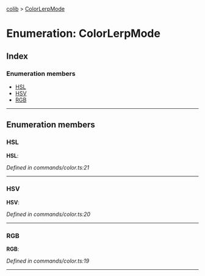 [colib](../README.md) > [ColorLerpMode](../enums/colorlerpmode.md)

# Enumeration: ColorLerpMode

## Index

### Enumeration members

- [HSL](colorlerpmode.md#markdown-header-HSL)
- [HSV](colorlerpmode.md#markdown-header-HSV)
- [RGB](colorlerpmode.md#markdown-header-RGB)

---

## Enumeration members

### HSL

**HSL**:

_Defined in commands/color.ts:21_

---

### HSV

**HSV**:

_Defined in commands/color.ts:20_

---

### RGB

**RGB**:

_Defined in commands/color.ts:19_

---
